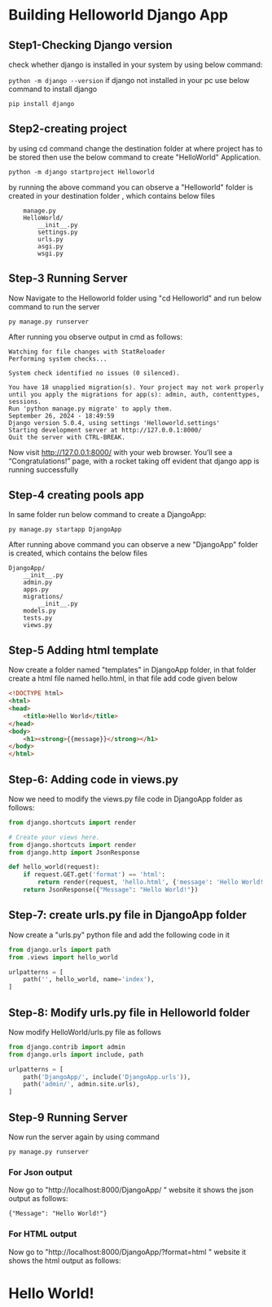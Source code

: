 # Building Helloworld Django App
## Step1-Checking Django version
check whether django is installed in your system by using below command:

```python -m django --version```
if django not installed in your pc use below command to install django

```pip install django```

## Step2-creating project
by using cd command change the destination folder at where project has to be stored then use the below command to create "HelloWorld" Application.

```python -m django startproject Helloworld```

by running the above command you can observe a "Helloworld" folder is created in your destination folder , which contains below  files
```
    manage.py
    HelloWorld/
        __init__.py
        settings.py
        urls.py
        asgi.py
        wsgi.py
```
## Step-3 Running Server 
Now Navigate to the Helloworld folder using "cd Helloworld" and run below command to run the server

```py manage.py runserver```

After running you observe output in cmd as follows:

```
Watching for file changes with StatReloader
Performing system checks...

System check identified no issues (0 silenced).

You have 18 unapplied migration(s). Your project may not work properly until you apply the migrations for app(s): admin, auth, contenttypes, sessions.
Run 'python manage.py migrate' to apply them.
September 26, 2024 - 18:49:59
Django version 5.0.4, using settings 'Helloworld.settings'
Starting development server at http://127.0.0.1:8000/
Quit the server with CTRL-BREAK.

```
Now  visit http://127.0.0.1:8000/ with your web browser. You’ll see a “Congratulations!” page, with a rocket taking off evident that django app is running successfully

## Step-4 creating pools app
 In same folder run below command to create a DjangoApp:

``` py manage.py startapp DjangoApp ```

After running above command you can observe a new "DjangoApp" folder is created, which contains the below files

```
DjangoApp/
    __init__.py
    admin.py
    apps.py
    migrations/
        __init__.py
    models.py
    tests.py
    views.py
```
## Step-5 Adding html template
Now create a folder named "templates" in DjangoApp folder, in that folder create a html file named hello.html, in that file add code given below
``` html
<!DOCTYPE html>
<html>
<head>
    <title>Hello World</title>
</head>
<body>
    <h1><strong>{{message}}</strong></h1>
</body>
</html>
```

## Step-6: Adding code in views.py

Now we need to modify the views.py file code in DjangoApp folder as follows:
``` python
from django.shortcuts import render

# Create your views here.
from django.shortcuts import render
from django.http import JsonResponse

def hello_world(request):
    if request.GET.get('format') == 'html':
        return render(request, 'hello.html', {'message': 'Hello World!'})
    return JsonResponse({"Message": "Hello World!"})
```
## Step-7: create urls.py file in DjangoApp folder
Now create a "urls.py" python file and add the following code in it
``` python
from django.urls import path
from .views import hello_world

urlpatterns = [
    path('', hello_world, name='index'),  
]
```
## Step-8: Modify urls.py file in Helloworld folder
Now modify HelloWorld/urls.py file as follows
``` python
from django.contrib import admin
from django.urls import include, path

urlpatterns = [
    path('DjangoApp/', include('DjangoApp.urls')),
    path('admin/', admin.site.urls),
]
```
## Step-9 Running Server
Now run the server again by using command

```py manage.py runserver```
### For Json output
Now go to "http://localhost:8000/DjangoApp/ " website it shows the json output as follows:

```
{"Message": "Hello World!"}

```
### For HTML output
Now go to "http://localhost:8000/DjangoApp/?format=html " website it shows the html output as follows:


# Hello World!









